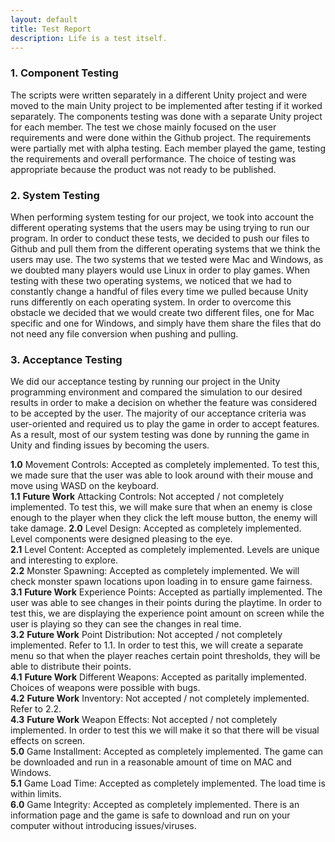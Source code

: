 ```yaml
---
layout: default
title: Test Report
description: Life is a test itself.
---
```


### 1. Component Testing

The scripts were written separately in a different Unity project and were moved to the main Unity project to be implemented after testing if it worked separately. The components testing was done with a separate Unity project for each member. The test we chose mainly focused on the user requirements and were done within the Github project. The requirements were partially met with alpha testing. Each member played the game, testing the requirements and overall performance. The choice of testing was appropriate because the product was not ready to be published.  

### 2. System Testing

When performing system testing for our project, we took into account the different operating systems that the users may be using trying to run our program. In order to conduct these tests, we decided to push our files to Github and pull them from the different operating systems that we think the users may use. The two systems that we tested were Mac and Windows, as we doubted many players would use Linux in order to play games. When testing with these two operating systems, we noticed that we had to constantly change a handful of files every time we pulled because Unity runs differently on each operating system. In order to overcome this obstacle we decided that we would create two different files, one for Mac specific and one for Windows, and simply have them share the files that do not need any file conversion when pushing and pulling. 

### 3. Acceptance Testing

We did our acceptance testing by running our project in the Unity programming environment and compared the simulation to our desired results in order to make a decision on whether the feature was considered to be accepted by the user. The majority of our acceptance criteria was user-oriented and required us to play the game in order to accept features. As a result, most of our system testing was done by running the game in Unity and finding issues by becoming the users.   

**1.0** Movement Controls: Accepted as completely implemented. To test this, we made sure that the user was able to look around with their mouse and move using WASD on the keyboard.  
**1.1** **Future Work** Attacking Controls: Not accepted / not completely implemented. To test this, we will make sure that when an enemy is close enough to the player when they click the left mouse button, the enemy will take damage.
**2.0** Level Design: Accepted as completely implemented. Level components were designed pleasing to the eye.  
**2.1** Level Content: Accepted as completely implemented. Levels are unique and interesting to explore.   
**2.2** Monster Spawning: Accepted as completely implemented. We will check monster spawn locations upon loading in to ensure game fairness.  
**3.1** **Future Work** Experience Points:  Accepted as partially implemented. The user was able to see changes in their points during the playtime. In order to test this, we are displaying the experience point amount on screen while the user is playing so they can see the changes in real time.  
**3.2** **Future Work** Point Distribution: Not accepted / not completely implemented. Refer to 1.1. In order to test this, we will create a separate menu so that when the player reaches certain point thresholds, they will be able to distribute their points.  
**4.1** **Future Work** Different Weapons: Accepted as paritally implemented. Choices of weapons were possible with bugs.  
**4.2** **Future Work** Inventory: Not accepted / not completely implemented. Refer to 2.2.  
**4.3** **Future Work** Weapon Effects: Not accepted / not completely implemented. In order to test this we will make it so that there will be visual effects on screen.    
**5.0** Game Installment: Accepted as completely implemented. The game can be downloaded and run in a reasonable amount of time on MAC and Windows.  
**5.1** Game Load Time: Accepted as completely implemented. The load time is within limits.  
**6.0** Game Integrity: Accepted as completely implemented. There is an information page and the game is safe to download and run on your computer without introducing issues/viruses.
